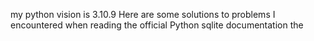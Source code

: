 my python vision is 3.10.9
Here are some solutions to problems I encountered when reading the official Python sqlite documentation
the 
